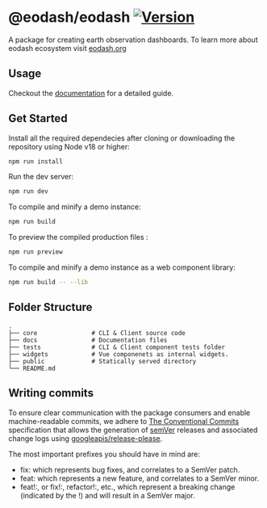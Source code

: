# @eodash/eodash [![Version](https://badgen.net/npm/v/@eodash/eodash)](https://www.npmjs.com/package/@eodash/eodash)

A package for creating earth observation dashboards. To learn more about eodash ecosystem visit [eodash.org](https://eodash.org)
## Usage
Checkout the [documentation](https://eodash.github.io/eodash/get-started.html) for a detailed guide.

## Get Started
Install all the required dependecies after cloning or downloading the repository using Node v18 or higher:
```bash
npm run install
```
Run the dev server:
```bash
npm run dev
```
To compile and minify a demo instance:
```bash
npm run build
```
To preview the compiled production files :
```bash
npm run preview
```
To compile and minify a demo instance as a web component library:
```bash
npm run build -- --lib
```

## Folder Structure
    .
    ├── core               # CLI & Client source code 
    ├── docs               # Documentation files
    ├── tests              # CLI & Client component tests folder
    ├── widgets            # Vue componenets as internal widgets.
    ├── public             # Statically served directory
    └── README.md


## Writing commits
To ensure clear communication with the package consumers and enable machine-readable commits, we adhere to [The Conventional Commits](https://www.conventionalcommits.org/) specification that allows the generation of [semVer](https://semver.org) releases and associated change logs using [googleapis/release-please](https://github.com/googleapis/release-please).

The most important prefixes you should have in mind are:
* fix: which represents bug fixes, and correlates to a SemVer patch.
* feat: which represents a new feature, and correlates to a SemVer minor.
* feat!:, or fix!:, refactor!:, etc., which represent a breaking change (indicated by the !) and will result in a SemVer major.
